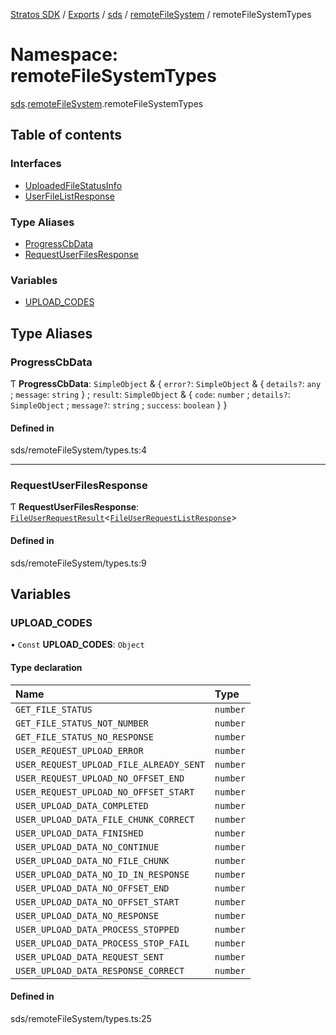 [Stratos SDK](../README.md) / [Exports](../modules.md) / [sds](sds.md) / [remoteFileSystem](sds.remoteFileSystem.md) / remoteFileSystemTypes

# Namespace: remoteFileSystemTypes

[sds](sds.md).[remoteFileSystem](sds.remoteFileSystem.md).remoteFileSystemTypes

## Table of contents

### Interfaces

- [UploadedFileStatusInfo](../interfaces/sds.remoteFileSystem.remoteFileSystemTypes.UploadedFileStatusInfo.md)
- [UserFileListResponse](../interfaces/sds.remoteFileSystem.remoteFileSystemTypes.UserFileListResponse.md)

### Type Aliases

- [ProgressCbData](sds.remoteFileSystem.remoteFileSystemTypes.md#progresscbdata)
- [RequestUserFilesResponse](sds.remoteFileSystem.remoteFileSystemTypes.md#requestuserfilesresponse)

### Variables

- [UPLOAD\_CODES](sds.remoteFileSystem.remoteFileSystemTypes.md#upload_codes)

## Type Aliases

### ProgressCbData

Ƭ **ProgressCbData**: `SimpleObject` & \{ `error?`: `SimpleObject` & \{ `details?`: `any` ; `message`: `string`  } ; `result`: `SimpleObject` & \{ `code`: `number` ; `details?`: `SimpleObject` ; `message?`: `string` ; `success`: `boolean`  }  }

#### Defined in

sds/remoteFileSystem/types.ts:4

___

### RequestUserFilesResponse

Ƭ **RequestUserFilesResponse**: [`FileUserRequestResult`](../interfaces/network.networkTypes.FileUserRequestResult.md)\<[`FileUserRequestListResponse`](../interfaces/network.networkTypes.FileUserRequestListResponse.md)\>

#### Defined in

sds/remoteFileSystem/types.ts:9

## Variables

### UPLOAD\_CODES

• `Const` **UPLOAD\_CODES**: `Object`

#### Type declaration

| Name | Type |
| :------ | :------ |
| `GET_FILE_STATUS` | `number` |
| `GET_FILE_STATUS_NOT_NUMBER` | `number` |
| `GET_FILE_STATUS_NO_RESPONSE` | `number` |
| `USER_REQUEST_UPLOAD_ERROR` | `number` |
| `USER_REQUEST_UPLOAD_FILE_ALREADY_SENT` | `number` |
| `USER_REQUEST_UPLOAD_NO_OFFSET_END` | `number` |
| `USER_REQUEST_UPLOAD_NO_OFFSET_START` | `number` |
| `USER_UPLOAD_DATA_COMPLETED` | `number` |
| `USER_UPLOAD_DATA_FILE_CHUNK_CORRECT` | `number` |
| `USER_UPLOAD_DATA_FINISHED` | `number` |
| `USER_UPLOAD_DATA_NO_CONTINUE` | `number` |
| `USER_UPLOAD_DATA_NO_FILE_CHUNK` | `number` |
| `USER_UPLOAD_DATA_NO_ID_IN_RESPONSE` | `number` |
| `USER_UPLOAD_DATA_NO_OFFSET_END` | `number` |
| `USER_UPLOAD_DATA_NO_OFFSET_START` | `number` |
| `USER_UPLOAD_DATA_NO_RESPONSE` | `number` |
| `USER_UPLOAD_DATA_PROCESS_STOPPED` | `number` |
| `USER_UPLOAD_DATA_PROCESS_STOP_FAIL` | `number` |
| `USER_UPLOAD_DATA_REQUEST_SENT` | `number` |
| `USER_UPLOAD_DATA_RESPONSE_CORRECT` | `number` |

#### Defined in

sds/remoteFileSystem/types.ts:25
